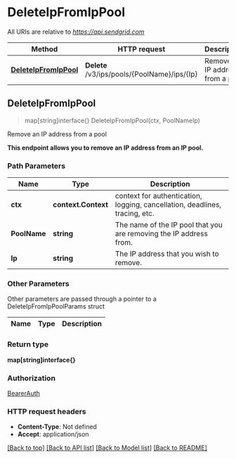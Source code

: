 # DeleteIpFromIpPool

All URIs are relative to *https://api.sendgrid.com*

Method | HTTP request | Description
------------- | ------------- | -------------
[**DeleteIpFromIpPool**](DeleteIpFromIpPool.md#DeleteIpFromIpPool) | **Delete** /v3/ips/pools/{PoolName}/ips/{Ip} | Remove an IP address from a pool



## DeleteIpFromIpPool

> map[string]interface{} DeleteIpFromIpPool(ctx, PoolNameIp)

Remove an IP address from a pool

**This endpoint allows you to remove an IP address from an IP pool.**

### Path Parameters


Name | Type | Description
------------- | ------------- | -------------
**ctx** | **context.Context** | context for authentication, logging, cancellation, deadlines, tracing, etc.
**PoolName** | **string** | The name of the IP pool that you are removing the IP address from.
**Ip** | **string** | The IP address that you wish to remove.

### Other Parameters

Other parameters are passed through a pointer to a DeleteIpFromIpPoolParams struct


Name | Type | Description
------------- | ------------- | -------------

### Return type

**map[string]interface{}**

### Authorization

[BearerAuth](../README.md#BearerAuth)

### HTTP request headers

- **Content-Type**: Not defined
- **Accept**: application/json

[[Back to top]](#) [[Back to API list]](../README.md#documentation-for-api-endpoints)
[[Back to Model list]](../README.md#documentation-for-models)
[[Back to README]](../README.md)

